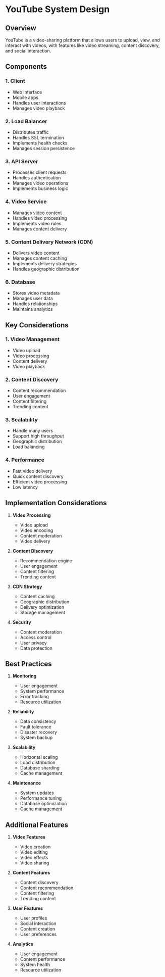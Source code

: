 # YouTube System Design

## Overview
YouTube is a video-sharing platform that allows users to upload, view, and interact with videos, with features like video streaming, content discovery, and social interaction.

## Components

### 1. Client
- Web interface
- Mobile apps
- Handles user interactions
- Manages video playback

### 2. Load Balancer
- Distributes traffic
- Handles SSL termination
- Implements health checks
- Manages session persistence

### 3. API Server
- Processes client requests
- Handles authentication
- Manages video operations
- Implements business logic

### 4. Video Service
- Manages video content
- Handles video processing
- Implements video rules
- Manages content delivery

### 5. Content Delivery Network (CDN)
- Delivers video content
- Manages content caching
- Implements delivery strategies
- Handles geographic distribution

### 6. Database
- Stores video metadata
- Manages user data
- Handles relationships
- Maintains analytics

## Key Considerations

### 1. Video Management
- Video upload
- Video processing
- Content delivery
- Video playback

### 2. Content Discovery
- Content recommendation
- User engagement
- Content filtering
- Trending content

### 3. Scalability
- Handle many users
- Support high throughput
- Geographic distribution
- Load balancing

### 4. Performance
- Fast video delivery
- Quick content discovery
- Efficient video processing
- Low latency

## Implementation Considerations

1. **Video Processing**
   - Video upload
   - Video encoding
   - Content moderation
   - Video delivery

2. **Content Discovery**
   - Recommendation engine
   - User engagement
   - Content filtering
   - Trending content

3. **CDN Strategy**
   - Content caching
   - Geographic distribution
   - Delivery optimization
   - Storage management

4. **Security**
   - Content moderation
   - Access control
   - User privacy
   - Data protection

## Best Practices

1. **Monitoring**
   - User engagement
   - System performance
   - Error tracking
   - Resource utilization

2. **Reliability**
   - Data consistency
   - Fault tolerance
   - Disaster recovery
   - System backup

3. **Scalability**
   - Horizontal scaling
   - Load distribution
   - Database sharding
   - Cache management

4. **Maintenance**
   - System updates
   - Performance tuning
   - Database optimization
   - Cache management

## Additional Features

1. **Video Features**
   - Video creation
   - Video editing
   - Video effects
   - Video sharing

2. **Content Features**
   - Content discovery
   - Content recommendation
   - Content filtering
   - Trending content

3. **User Features**
   - User profiles
   - Social interaction
   - Content creation
   - User preferences

4. **Analytics**
   - User engagement
   - Content performance
   - System health
   - Resource utilization
